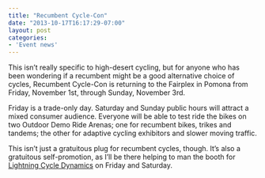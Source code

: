 ```yaml
---
title: "Recumbent Cycle-Con"
date: "2013-10-17T16:17:29-07:00"
layout: post
categories:
- 'Event news'
---
```


This isn’t really specific to high-desert cycling, but for anyone who has been wondering if a recumbent might be a good alternative choice of cycles, Recumbent Cycle-Con is returning to the Fairplex in Pomona from Friday, November 1st, through Sunday, November 3rd.

Friday is a trade-only day. Saturday and Sunday public hours will attract a mixed consumer audience. Everyone will be able to test ride the bikes on two Outdoor Demo Ride Arenas; one for recumbent bikes, trikes and tandems; the other for adaptive cycling exhibitors and slower moving traffic.

This isn’t just a gratuitous plug for recumbent cycles, though. It’s also a gratuitous self-promotion, as I’ll be there helping to man the booth for [Lightning Cycle Dynamics](http://www.lightningbikes.com/) on Friday and Saturday.